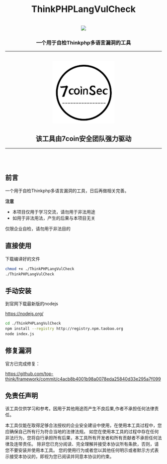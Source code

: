 <h1 align="center">ThinkPHPLangVulCheck</h1>

<br>

<div align="center">
<img src="https://img.shields.io/github/stars/7coinSec/identity-card-crack-tools?style=for-the-badge&logo=appveyor">
</div>



<h3 align="center">一个用于自检Thinkphp多语言漏洞的工具</h3>

<hr>
	<br>
<div align="center">
		<img width="200" src="images/logo.jpg">
</div>
<h2 align="center">该工具由7coin安全团队强力驱动</h2>
<hr>
	<br>
	<br>


## 前言

一个用于自检Thinkphp多语言漏洞的工具，日后再做相关完善。

**注意**

- 本项目仅用于学习交流，请勿用于非法用途
- 如用于非法用法，产生的后果与本项目无关

仅限企业自检，请勿用于非法目的

## 直接使用

下载编译好的文件

```sh
chmod +x ./ThinkPHPLangVulCheck
./ThinkPHPLangVulCheck
```



## 手动安装



到官网下载最新版的nodejs

https://nodejs.org/

```sh
cd ./ThinkPHPLangVulCheck
npm install --registry http://registry.npm.taobao.org
node index.js
```

## 修复漏洞

官方已完成修复：

https://github.com/top-think/framework/commit/c4acb8b4001b98a0078eda25840d33e295a7f099




## 免责任声明

该工具仅供学习和参考。因用于其他用途而产生不良后果,作者不承担任何法律责任。



本工具仅能在取得足够合法授权的企业安全建设中使用，在使用本工具过程中，您应确保自己所有行为符合当地的法律法规。 如您在使用本工具的过程中存在任何非法行为，您将自行承担所有后果，本工具所有开发者和所有贡献者不承担任何法律及连带责任。 除非您已充分阅读、完全理解并接受本协议所有条款，否则，请您不要安装并使用本工具。 您的使用行为或者您以其他任何明示或者默示方式表示接受本协议的，即视为您已阅读并同意本协议的约束。
